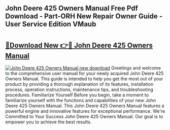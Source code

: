 ## John Deere 425 Owners Manual Free Pdf Download - Part-ORH New Repair Owner Guide - User Service Edition VMaub

# <h2><a href="http://bc91945.oget.top/?id=John+Deere+425+Owners+Manual">🔗Download New 👉🔴 John Deere 425 Owners Manual</a></h2>

[![John Deere 425 Owners Manual new download](https://i.imgur.com/5g1atiW.png)](http://bc91945.oget.top/?id=John+Deere+425+Owners+Manual)
Greetings and welcome to the comprehensive user manual for your newly acquired John Deere 425 Owners Manual. This guide is intended to help you get the most out of your product by providing a thorough explanation of its features, installation process, operation instructions, maintenance tips, and troubleshooting procedures. Familiarize Yourself Before you begin, take a moment to familiarize yourself with the functions and capabilities of your new John Deere 425 Owners Manual. This John Deere 425 Owners Manual features a powerful engine and innovative features for exceptional performance. We're Committed to Your Success John Deere 425 Owners Manual. Our goal is to empower you to achieve the best results.

